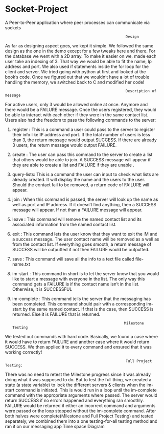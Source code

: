 # Socket-Project
 A Peer-to-Peer application where peer processes can communicate via sockets
 

                                                           Design
As far as designing aspect goes, we kept it simple. We followed the same design as the one in the demo except for a few tweaks here and there. For the database we went with a 2D array. To make it easier on we, made each user take an indexing of 3. That way we would be able to fit the name, Ip address and port. We also used if statements inside the for loop for the client and server.  We tried going with python at first and looked at the book’s code. Once we figured out that we wouldn’t have a lot of trouble handling the memory, we switched back to C and modified her code! 

                                                           Description of message
For active users, only 3 would be allowed online at once. Anymore and there would be a FAILURE message. Once the users registered, they would be able to interact with each other if they were in the same contact list. Users also had the freedom to pass the following commands to the server: 
1.	register <contact-name> <IP-address> <port> : This is a command a user could pass to the server to register their info like IP address and port. If the total number of users is 
   less than  3, the return message would output SUCCESS. If there are already 3 users, the return message would output FAILURE. 
2.	create <contact-list-name> : The user can pass this command to the server to create a list that others would be able to join. A SUCCESS message will appear if they are able to 
   create a list and FAILURE if they are unable . 
3.	query-lists: This is a command the user can input to check what lists are already created. It will display the name and the users to the user. Should the contact fail to be 
   removed, a return code of FAILURE will appear. 
4.	join <contact-list-name> <contact-name>: When this command is passed, the server will look up the name as well as port and IP address. If it doesn’t find anything, then a 
   SUCCESS message will appear. If not than a FAILURE message will appear. 
5.	leave <contact-list-name> <contact-name> : This command will remove the named contact list and its associated information from the named contact list. 
6.	exit <contact-name> : This command lets the user know that they want to exit the IM and a success message. The user contact name will be removed as a well as from the contact 
   list. If everything goes smooth, a return message of SUCCESS will be outputted if not then FAILURE would be outputted. 
7.	save <file-name>: This command will save all the info to a text file called file-name.txt 
8.	im-start <contact-list-name> <contact-name>: This command in short is to let the server know that you would like to start a message with everyone in the list. The only way this 
   command gets a FAILURE is if the contact name isn’t in the list. Otherwise, it is SUCCESSFUL
9.	im-complete <contact-list-name> <contact-name>: This command tells the server that the messaging has been completed. This command should pair with a corresponding im-start by
   the same named contact. If that is the case, then SUCCESS is returned. Else it is FAILURE that is returned.

                                                           Milestone Testing
We tested out commands with hard code. Basically, we found a case where it would have to return FAILURE and another case where it would return SUCCESS. We then applied it to every command and ensured that it was working correctly! 

                                                           Full Project Testing:
There was no need to retest the Milestone progress since it was already doing what it was supposed to do. But to test the full thing, we created a state (a state variable) to lock the different servers & clients when the im-start command is initiated. This is would run in a loop until the im-complete command with the appropriate arguments where passed. The server would return SUCCESS if no errors happened and everything ran smoothly. FAILURE would be returned if either an incorrect command and arguments were passed or the loop stopped without the im-complete command. After both halves were complete(Milestone and Full Project Testing) and tested separately, we combined them into a one testing-for-all testing method and ran it on our messaging app
Time space Diagram
